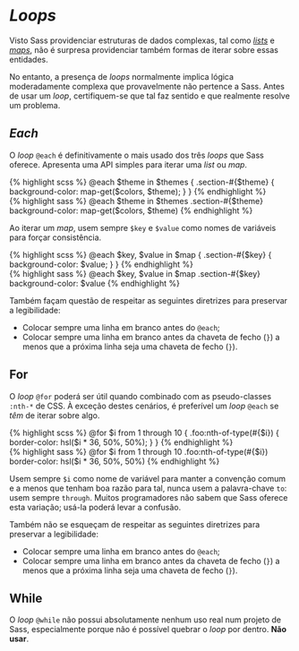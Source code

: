 
# _Loops_

Visto Sass providenciar estruturas de dados complexas, tal como _[lists](#lists)_ e _[maps](#maps)_, não é surpresa providenciar também formas de iterar sobre essas entidades.

No entanto, a presença de _loops_ normalmente implica lógica moderadamente complexa que provavelmente não pertence a Sass. Antes de usar um _loop_, certifiquem-se que tal faz sentido e que realmente resolve um problema.






## _Each_

O _loop_ `@each` é definitivamente o mais usado dos três _loops_ que Sass oferece. Apresenta uma API simples para iterar uma _list_ ou _map_.

<div class="code-block">
  <div class="code-block__wrapper" data-syntax="scss">
{% highlight scss %}
@each $theme in $themes {
  .section-#{$theme} {
    background-color: map-get($colors, $theme);
  }
}
{% endhighlight %}
  </div>
  <div class="code-block__wrapper" data-syntax="sass">
{% highlight sass %}
@each $theme in $themes
  .section-#{$theme}
    background-color: map-get($colors, $theme)
{% endhighlight %}
  </div>
</div>

Ao iterar um _map_, usem sempre `$key` e `$value` como nomes de variáveis para forçar consistência.

<div class="code-block">
  <div class="code-block__wrapper" data-syntax="scss">
{% highlight scss %}
@each $key, $value in $map {
  .section-#{$key} {
    background-color: $value;
  }
}
{% endhighlight %}
  </div>
  <div class="code-block__wrapper" data-syntax="sass">
{% highlight sass %}
@each $key, $value in $map
  .section-#{$key}
    background-color: $value
{% endhighlight %}
  </div>
</div>

Também façam questão de respeitar as seguintes diretrizes para preservar a legibilidade:

* Colocar sempre uma linha em branco antes do `@each`;
* Colocar sempre uma linha em branco antes da chaveta de fecho (`}`) a menos que a próxima linha seja uma chaveta de fecho (`}`).






## For

O _loop_ `@for` poderá ser útil quando combinado com as pseudo-classes `:nth-*` de CSS. À exceção destes cenários, é preferível um _loop_ `@each` se *têm* de iterar sobre algo.

<div class="code-block">
  <div class="code-block__wrapper" data-syntax="scss">
{% highlight scss %}
@for $i from 1 through 10 {
  .foo:nth-of-type(#{$i}) {
    border-color: hsl($i * 36, 50%, 50%);
  }
}
{% endhighlight %}
  </div>
  <div class="code-block__wrapper" data-syntax="sass">
{% highlight sass %}
@for $i from 1 through 10
  .foo:nth-of-type(#{$i})
    border-color: hsl($i * 36, 50%, 50%)
{% endhighlight %}
  </div>
</div>

Usem sempre `$i` como nome de variável para manter a convenção comum e a menos que tenham boa razão para tal, nunca usem a palavra-chave `to`: usem sempre `through`. Muitos programadores não sabem que Sass oferece esta variação; usá-la poderá levar a confusão.

Também não se esqueçam de respeitar as seguintes diretrizes para preservar a legibilidade:

* Colocar sempre uma linha em branco antes do `@each`;
* Colocar sempre uma linha em branco antes da chaveta de fecho (`}`) a menos que a próxima linha seja uma chaveta de fecho (`}`).






## While

O _loop_ `@while` não possui absolutamente nenhum uso real num projeto de Sass, especialmente porque não é possível quebrar o _loop_ por dentro. **Não usar**.
